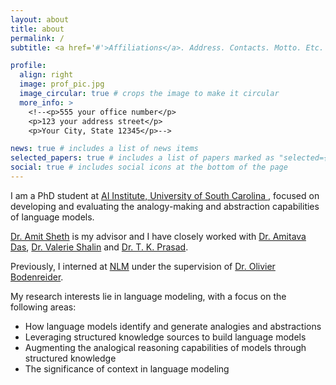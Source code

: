 ```yaml
---
layout: about
title: about
permalink: /
subtitle: <a href='#'>Affiliations</a>. Address. Contacts. Motto. Etc.

profile:
  align: right
  image: prof_pic.jpg
  image_circular: true # crops the image to make it circular
  more_info: >
    <!--<p>555 your office number</p>
    <p>123 your address street</p>
    <p>Your City, State 12345</p>-->

news: true # includes a list of news items
selected_papers: true # includes a list of papers marked as "selected={true}"
social: true # includes social icons at the bottom of the page
---
```


<!--Write your biography here. Tell the world about yourself. Link to your favorite [subreddit](http://reddit.com). You can put a picture in, too. The code is already in, just name your picture `prof_pic.jpg` and put it in the `img/` folder.

Put your address / P.O. box / other info right below your picture. You can also disable any of these elements by editing `profile` property of the YAML header of your `_pages/about.md`. Edit `_bibliography/papers.bib` and Jekyll will render your [publications page](/al-folio/publications/) automatically.

Link to your social media connections, too. This theme is set up to use [Font Awesome icons](https://fontawesome.com/) and [Academicons](https://jpswalsh.github.io/academicons/), like the ones below. Add your Facebook, Twitter, LinkedIn, Google Scholar, or just disable all of them.-->
I am a PhD student at <a href='https://aiisc.ai/index.html'>AI Institute, University of South Carolina </a>, focused on developing and evaluating the analogy-making and abstraction capabilities of language models.

<a href='https://amit.aiisc.ai/'>Dr. Amit Sheth</a> is my advisor and I have closely worked with <a href='https://scholar.google.com/citations?user=HYpfhaEAAAAJ&hl=en'>Dr. Amitava Das</a>, <a href='https://scholar.google.fr/citations?hl=en&user=trFx5GIAAAAJ&view_op=list_works&sortby=pubdate'>Dr. Valerie Shalin</a> and <a href='https://scholar.google.com/citations?hl=en&user=Txz94twAAAAJ&view_op=list_works&sortby=pubdate'>Dr. T. K. Prasad</a>.

Previously, I interned at <a href='https://www.nlm.nih.gov/'>NLM</a> under the supervision of <a href='https://scholar.google.com/citations?user=UsG8QFwAAAAJ&hl=en'>Dr. Olivier Bodenreider</a>.

My research interests lie in language modeling, with a focus on the following areas:
<ul>
  <li>How language models identify and generate analogies and abstractions</li>
  <li>Leveraging structured knowledge sources to build language models</li>
  <li>Augmenting the analogical reasoning capabilities of models through structured knowledge</li>
  <li>The significance of context in language modeling</li>
</ul>



